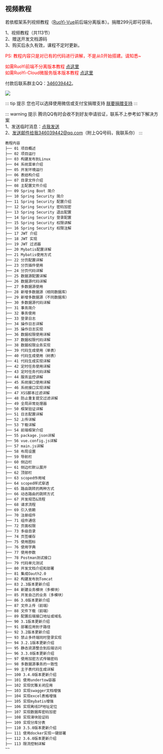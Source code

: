 ## **视频教程**

若依框架系列视频教程（[RuoYi-Vue](https://gitee.com/y_project/RuoYi-Vue)前后端分离版本）。捐赠299元即可获得。 

1、视频教程（共113节）  
2、赠送开发文档源码  
3、购买后永久有效，课程不定时更新。  


<font color="red"> PS: 教程内容只是对已有的代码进行讲解，不是从0开始搭建。请知悉~</font>

<font color="red"> 如需RuoYi前端不分离版本教程 [点这里](/ruoyi/document/spjc.html#视频教程) </font>  
<font color="red"> 如需RuoYi-Cloud微服务版本版本教程 [点这里](/ruoyi-cloud/document/spjc.html#视频教程) </font>

付款后联系群主QQ：[346039442](http://wpa.qq.com/msgrd?v=3&uin=346039442&site=qq&menu=yes)。

![](https://oscimg.oschina.net/oscnet/up-f473cac166b0fa8d28c0f19faf6dcaa0777.png)  

::: tip 提示
您也可以选择使用微信或支付宝捐赠支持 [朕要捐赠支持](/ruoyi-vue/other/donate.html#捐赠支持)
:::

::: warning 提示
腾讯QQ有时会收不到好友申请验证，联系不上参考如下解决方案  
1、发送临时消息：[点我发送](http://wpa.qq.com/msgrd?v=3&amp;uin=346039442&amp;site=qq&amp;menu=yes)  
2、发送邮件给我346039442@qq.com（附上QQ号码，我联系你）
:::

~~~
教程内容     
├── 01 项目概述
├── 02 项目运行
├── 03 构建发布到Linux
├── 04 系统菜单介绍
├── 05 开发环境运行
├── 06 表结构介绍
├── 07 目录文件介绍
├── 08 主配置文件介绍
├── 09 Spring Boot 简介
├── 10 Spring Security 简介
├── 11 Spring Security 配置介绍
├── 12 Spring Security 密码加密
├── 13 Spring Security 退出配置
├── 14 Spring Security 登录配置
├── 15 Spring Security 权限讲解
├── 16 Spring Security 权限注解
├── 17 JWT 介绍
├── 18 JWT 实现
├── 19 JWT 过滤器
├── 20 Mybatis配置详解
├── 21 Mybatis使用方式
├── 22 分页配置详解
├── 23 分页插件使用
├── 24 分页代码详解
├── 25 数据源配置详解
├── 26 数据源代码详解
├── 27 多数据源使用
├── 28 新增多数据源（相同数据库）
├── 29 新增多数据源（不同数据库）
├── 30 多数据源代码详解
├── 31 事务简介
├── 32 事务使用
├── 33 登录日志
├── 34 操作日志详解
├── 35 操作日志实现
├── 36 数据权限使用详解
├── 37 数据权限代码详解
├── 38 数据权限业务实现
├── 39 代码生成使用（单表）
├── 40 代码生成使用（树表）
├── 41 代码生成实现详解
├── 42 定时任务使用详解
├── 43 定时任务代码详解
├── 44 服务监控讲解
├── 45 系统接口使用详解
├── 46 系统接口实现详解
├── 47 XSS脚本过滤详解
├── 48 防止重复提交过滤详解
├── 49 全局异常处理器
├── 50 框架验证详解
├── 51 日志配置详解
├── 52 上传详解
├── 53 下载详解
├── 54 前端框架介绍
├── 55 package.json详解
├── 56 vue.config.js详解
├── 57 main.js详解
├── 58 布局设置
├── 59 导航栏
├── 60 侧边栏
├── 61 侧边栏默认展开
├── 62 顶部栏
├── 63 scoped作用域
├── 64 scoped样式穿透
├── 65 路由跳转的两种方式
├── 66 动态路由的跳转方式
├── 67 开发规范&流程
├── 68 请求流程
├── 69 引入依赖
├── 70 注册组件
├── 71 组件通信
├── 72 页面权限
├── 73 多级目录
├── 74 页签缓存
├── 75 使用图标
├── 76 使用字典
├── 77 使用参数
├── 78 Postman测试接口
├── 79 代码单元测试
├── 80 开发文档介绍和部署
├── 81 集成Oauth2.0
├── 82 构建发布到Tomcat
├── 83 2.3版本更新介绍
├── 84 新建业务模块（多模块）
├── 85 开发自己的业务（多模块）
├── 86 3.0版本更新介绍
├── 87 文件上传（前端）
├── 88 文件下载（前端）
├── 89 配置后端接口地址或域名
├── 90 3.1版本更新介绍
├── 91 部署应用到子路径
├── 92 3.2版本更新介绍
├── 93 禁止多终端同时登录实现
├── 94 3.2.1版本更新介绍
├── 95 静态资源整合到后端访问
├── 96 3.3.0版本更新介绍
├── 97 使用加密方式传输密码
├── 98 多数据源事务的一致性
├── 99 主子表代码生成详解
├── 100 3.4.0版本更新介绍
├── 101 使用undertow容器
├── 102 实现优雅关闭应用
├── 103 实现swagger文档增强
├── 104 实现excel表格增强
├── 105 实现mybatis增强
├── 106 实现离线IP地址定位
├── 107 实现数据库密码加密
├── 108 实现滑块验证码
├── 109 实现分库分表
├── 110 3.5.0版本更新介绍
├── 111 使用docker实现一键部署
├── 112 3.6.0版本更新介绍
├── 113 限流控制详解
~~